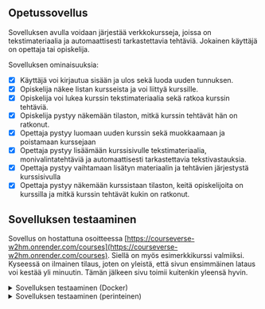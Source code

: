 ## Opetussovellus

Sovelluksen avulla voidaan järjestää verkkokursseja, joissa on tekstimateriaalia ja automaattisesti tarkastettavia tehtäviä. Jokainen käyttäjä on opettaja tai opiskelija.

Sovelluksen ominaisuuksia:
- [x] Käyttäjä voi kirjautua sisään ja ulos sekä luoda uuden tunnuksen.
- [x] Opiskelija näkee listan kursseista ja voi liittyä kurssille.
- [x] Opiskelija voi lukea kurssin tekstimateriaalia sekä ratkoa kurssin tehtäviä.
- [x] Opiskelija pystyy näkemään tilaston, mitkä kurssin tehtävät hän on ratkonut.
- [x] Opettaja pystyy luomaan uuden kurssin sekä muokkaamaan ja poistamaan kurssejaan
- [x] Opettaja pystyy lisäämään kurssisivulle tekstimateriaalia, monivalintatehtäviä ja automaattisesti tarkastettavia tekstivastauksia.
- [x] Opettaja pystyy vaihtamaan lisätyn materiaalin ja tehtävien järjestystä kurssisivulla
- [x] Opettaja pystyy näkemään kurssistaan tilaston, keitä opiskelijoita on kurssilla ja mitkä kurssin tehtävät kukin on ratkonut.

## Sovelluksen testaaminen
Sovellus on hostattuna osoitteessa [https://courseverse-w2hm.onrender.com/courses](https://courseverse-w2hm.onrender.com/courses). Siellä on myös esimerkkikurssi valmiiksi. Kyseessä on ilmainen tilaus, joten on yleistä, että sivun ensimmäinen lataus voi kestää yli minuutin. Tämän jälkeen sivu toimii kuitenkin yleensä hyvin.

<details>
<summary>Sovelluksen testaaminen (Docker)</summary>

### Sovelluksen testaaminen (Docker)
Mikäli olet käyttänyt Dockeria aikaisemmin ja se on asennettuna, tämä lienee vaivattomin tapa saada sovellus käyntiin omalla koneella.

Kloonaa repo, siirry sen juurihakemistoon ja käynnistä sovellus  porttiin 8080 komennolla
```
$ docker dompose up
```

Huomaa, että postgres-tunnukset ja secret_key ovat selväkielisenä .yml-tiedostossa - tämä on toistaiseksi vain testaamista varten.
</details>

<details>
<summary>Sovelluksen testaaminen (perinteinen)</summary>

### Sovelluksen testaaminen (perinteinen)
Vaihtoehtoisesti voit ottaa sovelluksen käyttöön kurssimateriaalissa esitetyllä tavalla. Edellytyksenä on, että postgres on asennettuna valmiiksi.

Kloonaa tämä repositorio omalle koneellesi ja siirry sen juurikansioon. Luo kansioon .env-tiedosto ja määritä sen sisältö seuraavanlaiseksi:

```
DATABASE_URI=<tietokannen-paikallinen-osoite>
SECRET_KEY=<salainen-avain>
```

Seuraavaksi aktivoi virtuaaliympäristö ja asenna sovelluksen riippuvuudet komnnoilla
```
$ python3 -m venv venv
$ source venv/bin/activate
$ pip install -r ./requirements.txt
```

Määritä vielä tietokannan skeema komennolla (varmista, että tietokanta on tyhjä ennen tätä)
```
$ psql < schema.sql
```

Nyt voit käynnistää sovelluksen komennolla
```
$ flask run
```
</details>